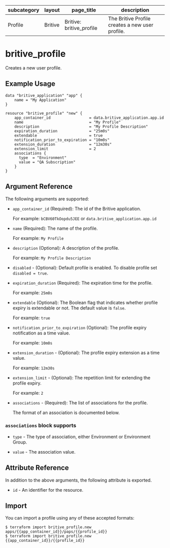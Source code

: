 | subcategory | layout    | page_title             | description                             |
| ----------- | --------- | ---------------------- | --------------------------------------- |
| Profile         |  Britive  | Britive: britive_profile   | The Britive Profile creates a new user profile. |

# britive\_profile

Creates a new user profile.

## Example Usage

```hcl
data "britive_application" "app" {
    name = "My Application"
}

resource "britive_profile" "new" {
    app_container_id                 = data.britive_application.app.id
    name                             = "My Profile"
    description                      = "My Profile Description"
    expiration_duration              = "25m0s"
    extendable                       = true
    notification_prior_to_expiration = "10m0s"
    extension_duration               = "12m30s"
    extension_limit                  = 2
    associations {
      type  = "Environment"
      value = "QA Subscription"
    }
}
```

## Argument Reference

The following arguments are supported:

* `app_container_id` (Required): The id of the Britive application.

  For example: `bCBV60TkOopdu5JEE` or `data.britive_application.app.id`

* `name` (Required): The name of the profile.

  For example: `My Profile`

* `description` (Optional): A description of the profile.

  For example: `My Profile Description`

* `disabled` - (Optional): Default profile is enabled. To disable profile set `disabled = true`.

* `expiration_duration` (Required): The expiration time for the profile.

  For example: `25m0s`


* `extendable` (Optional): The Boolean flag that indicates whether profile expiry is extendable or not. The default value is `false`.

  For example: `true`

* `notification_prior_to_expiration`  (Optional): The profile expiry notification as a time value.

  For example: `10m0s`


* `extension_duration` - (Optional): The profile expiry extension as a time value.

  For example: `12m30s`


* `extension_limit` - (Optional): The repetition limit for extending the profile expiry.

  For example: `2`

* `associations` - (Required): The list of associations for the profile. 

  The format of an association is documented below.


### `associations` block supports

* `type` - The type of association, either Environment or Environment Group.

* `value` - The association value.

## Attribute Reference

In addition to the above arguments, the following attribute is exported.

* `id` - An identifier for the resource.

## Import

You can import a profile using any of these accepted formats:

```
$ terraform import britive_profile.new apps/{{app_container_id}}/paps/{{profile_id}}
$ terraform import britive_profile.new {{app_container_id}}/{{profile_id}}
```